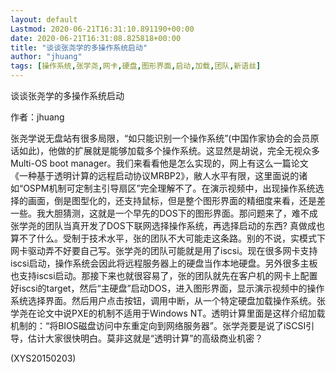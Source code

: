 ```yaml
---
layout: default
Lastmod: 2020-06-21T16:31:10.891190+00:00
date: 2020-06-21T16:31:08.825818+00:00
title: "谈谈张尧学的多操作系统启动"
author: "jhuang"
tags: [操作系统,张学尧,网卡,硬盘,图形界面,启动,加载,团队,新语丝]
---
```


谈谈张尧学的多操作系统启动

作者：jhuang

张尧学说无盘站有很多局限，“如只能识别一个操作系统”(中国作家协会的会员原话如此)，他做的扩展就是能够加载多个操作系统。这显然是胡说，完全无视众多Multi-OS boot manager。我们来看看他是怎么实现的，网上有这么一篇论文《一种基于透明计算的远程启动协议MRBP2》，敝人水平有限，这里面说的诸如“OSPM机制可定制主引导扇区”完全理解不了。在演示视频中，出现操作系统选择的画面，倒是图型化的，还支持鼠标，但是整个图形界面的精细度来看，还是差一些。我大胆猜测，这就是一个早先的DOS下的图形界面。那问题来了，难不成张学尧的团队当真开发了DOS下联网选择操作系统，再选择启动的东西? 真做成也算不了什么。受制于技术水平，张的团队不大可能走这条路。别的不说，实模式下网卡驱动弄不好要自己写。张学尧的团队可能就是用了iscsi。现在很多网卡支持iscsi启动，操作系统会因此将远程服务器上的硬盘当作本地硬盘。另外很多主板也支持iscsi启动。那接下来也就很容易了，张的团队就先在客户机的网卡上配置好iscsi的target，然后“主硬盘”启动DOS，进入图形界面，显示演示视频中的操作系统选择界面。然后用户点击按钮，调用中断，从一个特定硬盘加载操作系统。张学尧在论文中说PXE的机制不适用于Windows NT。透明计算里面是这样介绍加载机制的：“将BIOS磁盘访问中东重定向到网络服务器”。张学尧要是说了iSCSI引导，估计大家很快明白。莫非这就是“透明计算”的高级商业机密？

(XYS20150203)

